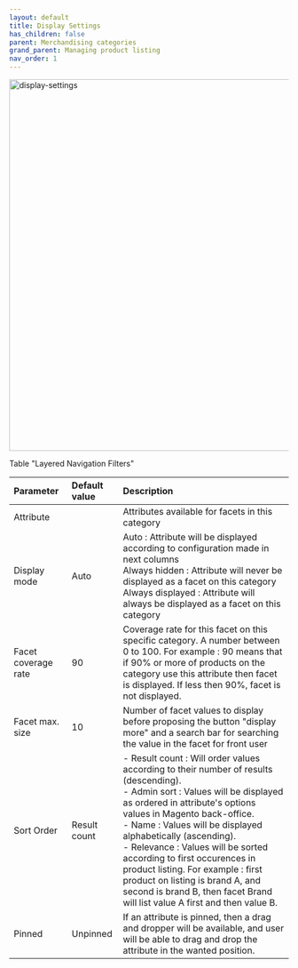 ```yaml
---
layout: default
title: Display Settings
has_children: false
parent: Merchandising categories
grand_parent: Managing product listing
nav_order: 1
---
```


<img width="669" alt="display-settings" src="https://user-images.githubusercontent.com/98949123/155118826-325158df-7911-499d-95e5-494413413b5b.PNG">

Table "Layered Navigation Filters"

| Parameter    | Default value | Description |
|:-------------|:------------------|:------|
|Attribute| | Attributes available for facets in this category|
|Display mode|Auto |Auto : Attribute will be displayed according to configuration made in next columns <br/> Always hidden : Attribute will never be displayed as a facet on this category<br/> Always displayed : Attribute will always be displayed as a facet on this category|
|Facet coverage rate|90|Coverage rate for this facet on this specific category. A number between 0 to 100. For example : 90 means that if 90% or more of products on the category use this attribute then facet is displayed. If less then 90%, facet is not displayed.|
|Facet max. size|10 |Number of facet values to display before proposing the button "display more" and a search bar for searching the value in the facet for front user|
|Sort Order|Result count |- Result count : Will order values according to their number of results (descending). <br/> - Admin sort : Values will be displayed as ordered in attribute's options values in Magento back-office. <br/> - Name : Values will be displayed alphabetically (ascending). <br/> - Relevance : Values will be sorted according to first occurences in product listing. For example : first product on listing is brand A, and second is brand B, then facet Brand will list value A first and then value B.|
|Pinned|Unpinned |If an attribute is pinned, then a drag and dropper will be available, and user will be able to drag and drop the attribute in the wanted position. |
